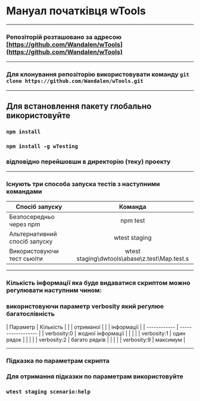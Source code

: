 #  Мануал початківця wTools
***
### Репозіторій розташовано за адресою  [https://github.com/Wandalen/wTools](https://github.com/Wandalen/wTools)
***
### Для клонування репозіторію використовувати команду `git clone https://github.com/Wandalen/wTools.git`
***
## Для встановлення пакету глобально використовуйте
### `npm install`
### `npm install -g wTesting`
### відповідно перейшовши в директорію (теку) проекту
***
### Існують три способа запуска тестів з наступними командами

| Спосіб запуску               | Команда                                       |
| ---------------------------- |:---------------------------------------------:|
| Безпосередньо через npm      | npm test                                      |
| Альтернативний спосіб запуску| wtest staging                                 |
| Використовуючи тест сьюіти   | wtest staging\dwtools\abase\z.test\Map.test.s |

***
### Кількість інформації яка буде видаватися скриптом можно регулювати наступним чином:
### використовуючи параметр verbosity який регулюе багатослівність
| Параметр     | Кількість          |
|              | отриманої          |
|              | інформації         |
| ------------ | ------------------ |
| verbosity:0  | жодної інформації  |
|              |                    |
| verbosity:1  | один рядок         |
|              |                    |
| verbosity:2  | багато рядків      |
|              |                    |
| verbosity:9  | максимум           |
***
### Підказка по параметрам скрипта
### Для отримання підказки по параметрам використовуйте 
### `wtest staging scenario:help`